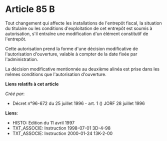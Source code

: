 # Article 85 B

Tout changement qui affecte les installations de l'entrepôt fiscal, la situation du titulaire ou les conditions
d'exploitation de cet entrepôt est soumis à autorisation, s'il entraîne une modification d'un élément constitutif de
l'entrepôt.

Cette autorisation prend la forme d'une décision modificative de l'autorisation d'ouverture, valable à compter de la date
fixée par l'administration.

La décision modificative mentionnée au deuxième alinéa est prise dans les mêmes conditions que l'autorisation d'ouverture.

**Liens relatifs à cet article**

_Créé par_:

  - Décret n°96-672 du 25 juillet 1996 - art. 1 () JORF 28 juillet 1996

**Liens**:

  - HISTO: Edition du 11 avril 1997
  - TXT_ASSOCIE: Instruction 1998-07-01 3D-4-98
  - TXT_ASSOCIE: Instruction 2000-01-24 13K-2-00

